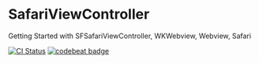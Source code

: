 # SafariViewController
Getting Started with SFSafariViewController, WKWebview, Webview, Safari

[![CI Status](https://travis-ci.org/satyadevchauhan/SafariViewController.svg?branch=master)](https://travis-ci.org/satyadevchauhan/SafariViewController)
[![codebeat badge](https://codebeat.co/badges/e0ab6f35-6176-49b4-a658-fb267a34450a)](https://codebeat.co/projects/github-com-satyadevchauhan-safariviewcontroller-master)
